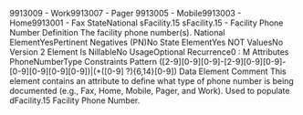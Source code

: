 

9913009 - Work9913007 - Pager
9913005 - Mobile9913003 - Home9913001 - Fax
StateNational
sFacility.15
sFacility.15 - Facility Phone Number
Definition
The facility phone number(s).
National ElementYesPertinent Negatives (PN)No
State ElementYes
NOT ValuesNo
Version 2 Element
Is NillableNo
UsageOptional
Recurrence0 : M
Attributes
PhoneNumberType
Constraints
Pattern
([2-9][0-9][0-9]-[2-9][0-9][0-9]-[0-9][0-9][0-9][0-9])|(\+([0-9] ?){6,14}[0-9])
Data Element Comment
This element contains an attribute to define what type of phone number is being documented (e.g., Fax, Home, Mobile, Pager,
and Work). 
Used to populate dFacility.15 Facility Phone Number.